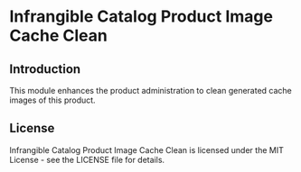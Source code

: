 # Infrangible Catalog Product Image Cache Clean

## Introduction

This module enhances the product administration to clean generated cache images of this product.

## License

Infrangible Catalog Product Image Cache Clean is licensed under the MIT License - see the LICENSE file for details.
